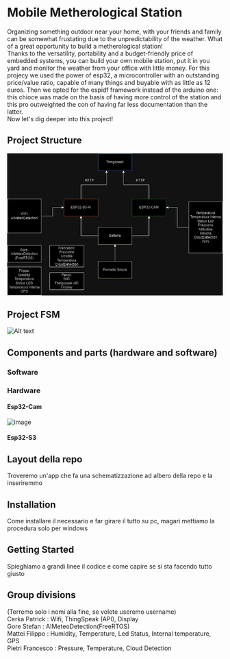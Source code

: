 # Mobile Metherological Station
Organizing something outdoor near your home, with your friends and family can be somewhat frustating due to the unpredictability of the weather. What of a great opportunity to build a metherological station! \
Thanks to the versatility, portability and a budget-friendly price of embedded systems, you can build your own mobile station, put it in you yard and monitor the weather from your office with little money.
For this projecy we used the power of esp32, a microcontroller with an outstanding price/value ratio, capable of many things and buyable with as little as 12 euros. Then we opted for the espidf framework instead of the arduino one: this chioce was made on the basis of having more control of the station and this pro outweighted the con of having far less documentation than the latter. \
Now let's dig deeper into this project!

## Project Structure
![Alt text](images/project_flow.jpeg)
## Project FSM
![Alt text](images/Final_State_Machine.png)
## Components and parts (hardware and software)
### Software

### Hardware

#### Esp32-Cam  
![image](https://github.com/0PkCk0/Mobile_Metherological_Station/assets/62013889/bc655117-eaf6-4af7-babf-54ce2f20afbd)
#### Esp32-S3 
## Layout della repo
Troveremo un'app che fa una schematizzazione ad albero della repo e la inseriremmo
## Installation
Come installare il necessario e far girare il tutto su pc, magari mettiamo la procedura solo per windows
## Getting Started
Spieghiamo a grandi linee il codice e come capire se si sta facendo tutto giusto
## Group divisions
(Terremo solo i nomi alla fine, se volete useremo username) \
Cerka Patrick : Wifi, ThingSpeak (API), Display \
Gore Stefan : AIMeteoDetection(FreeRTOS) \
Mattei Filippo : Humidity, Temperature, Led Status, Internal temperature, GPS  \
Pietri Francesco : Pressure, Temperature, Cloud Detection
